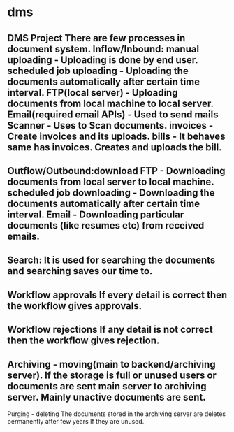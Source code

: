 # dms
 
DMS Project
There are few processes in document system.
Inflow/Inbound:
	manual uploading - Uploading is done by end user.
	scheduled job uploading - Uploading the documents automatically after 
			certain time interval.
	FTP(local server) - Uploading documents from local machine to local server.
	Email(required email APIs) - Used to send mails
	Scanner - Uses to Scan documents.
	invoices - Create invoices and its uploads.
	bills - It behaves same has invoices. Creates and uploads the bill.
--
Outflow/Outbound:download
	FTP - Downloading documents from local server to local machine.	
	scheduled job downloading - Downloading the documents automatically after 
			certain time interval.
	Email - Downloading particular documents (like resumes etc) from received 
			emails.
--
Search:
	It is used for searching the documents and searching saves our time to.	
--
Workflow approvals
	If every detail is correct then the workflow gives approvals.
--
Workflow rejections
	If any detail is not correct then the workflow gives rejection.
--
Archiving - moving(main to backend/archiving server).
	If the storage is full or unused users or documents are sent main server to
	archiving server.
	Mainly unactive documents are sent.
--
Purging - deleting
	The documents stored in the archiving server are deletes permanently after 
	few years If they are unused.
